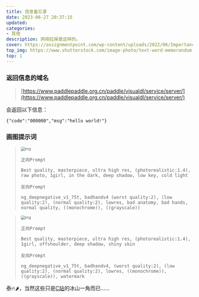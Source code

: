 ```yaml
---
title: 信息备忘录
date: 2023-06-27 20:37:15
updated:
categories: 
- 其他
description: 网络拉屎是这样的。
cover: https://assignmentpoint.com/wp-content/uploads/2022/06/Importance-of-Memorandum.webp
top_img: https://www.shutterstock.com/image-photo/text-word-memorandum-brown-wooden-260nw-1905010969.jpg
top: 1
---
```


### 返回信息的域名

> [https://www.paddlepaddle.org.cn/paddle/visualdl/service/server/](https://www.paddlepaddle.org.cn/paddle/visualdl/service/server/)

会返回以下信息：

`{"code":"000000","msg":"hello world!"}`

### 画图提示词

> <img src="https://cdn.jsdelivr.net/gh/01Petard/imageURL@main/img/3aa78ec6a51b882cf06ee69ae7c3f88a8aee3017.jpg@1256w_!web-article-pic.webp" alt="img" style="zoom: 67%;" />
>
> `正向Prompt`
>
> ```
> Best quality, masterpiece, ultra high res, (photorealistic:1.4), raw photo, 1girl, in the dark, deep shadow, low key, cold light
> ```
>
> `反向Prompt`
>
> ```
> ng_deepnegative_v1_75t, badhandv4 (worst quality:2), (low quality:2), (normal quality:2), lowres, bad anatomy, bad hands, normal quality, ((monochrome)), ((grayscale))
> ```
>

> <img src="https://cdn.jsdelivr.net/gh/01Petard/imageURL@main/img/cab21a9d282acc94a857a41576a5d882dfdfbdbe.jpg@1256w_!web-article-pic.webp" alt="img" style="zoom:67%;" />
>
> `正向Prompt`
>
> ```
> Best quality, masterpiece, ultra high res, (photorealistic:1.4), 1girl, offshoulder, deep shadow, shiny skin
> ```
>
> `反向Prompt`
>
> ```
> ng_deepnegative_v1_75t, badhandv4, (worst quality:2), (low quality:2), (normal quality:2), lowres, ((monochrome)), ((grayscale)), watermark
> ```
>

泰🔥🌶，当然这些只是[C站](https://civitai.com)的冰山一角而已……